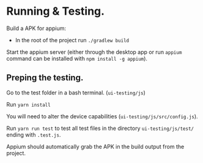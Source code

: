 # Running & Testing.

Build a APK for appium:
- In the root of the project run `./gradlew build`


Start the appium server (either through the desktop app or run `appium` command can be installed with `npm install -g appium`).

## Preping the testing.

Go to the test folder in a bash terminal. (`ui-testing/js`)

Run `yarn install`

You will need to alter the device capabilities (`ui-testing/js/src/config.js`).

Run `yarn run test` to test all test files in the directory `ui-testing/js/test/` ending with `.test.js`.

Appium should automatically grab the APK in the build output from the project.